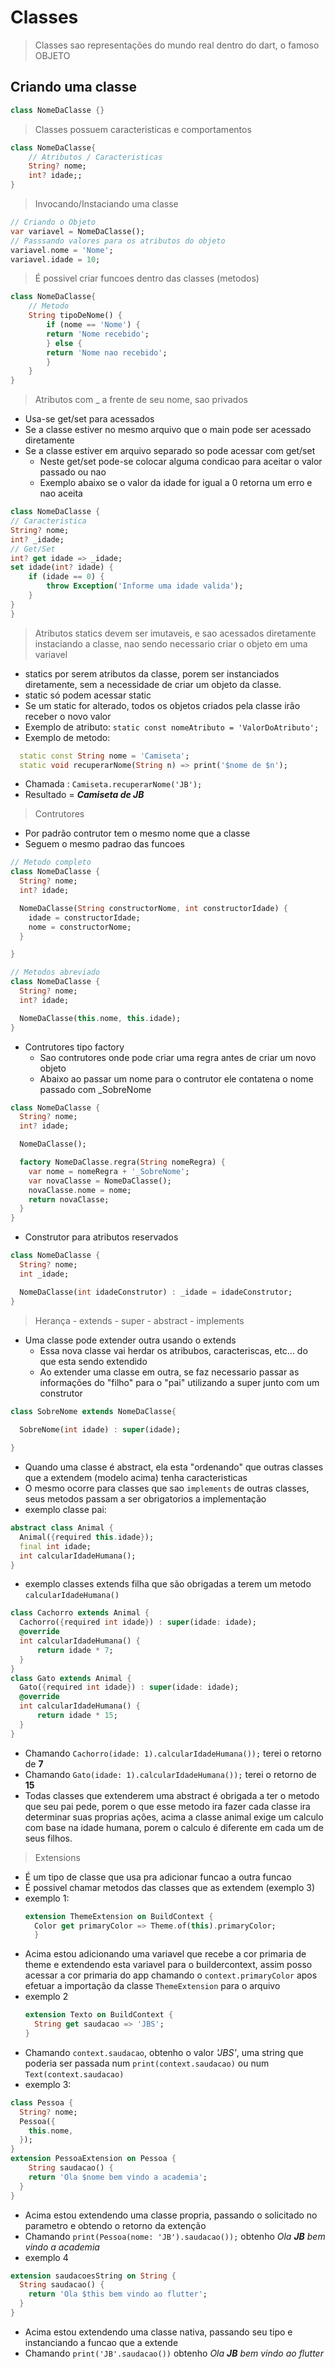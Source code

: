 # Classes
>Classes sao representações do mundo real dentro do dart, o famoso OBJETO<br>
## Criando uma classe
```dart
class NomeDaClasse {}
```
>Classes possuem caracteristicas e comportamentos
```dart
class NomeDaClasse{
    // Atributos / Caracteristicas
    String? nome;
    int? idade;;
}
```
>Invocando/Instaciando uma classe
```dart
// Criando o Objeto
var variavel = NomeDaClasse();
// Passsando valores para os atributos do objeto
variavel.nome = 'Nome';
variavel.idade = 10;
```
>É possivel criar funcoes dentro das classes (metodos)
```dart
class NomeDaClasse{
    // Metodo
    String tipoDeNome() {
        if (nome == 'Nome') {
        return 'Nome recebido';
        } else {
        return 'Nome nao recebido';
        }
    }
}
```
>Atributos com _ a frente de seu nome, sao privados
- Usa-se get/set para acessados
- Se a classe estiver no mesmo arquivo que o main pode ser acessado diretamente
- Se a classe estiver em arquivo separado so pode acessar com get/set
    - Neste get/set pode-se colocar alguma condicao para aceitar o valor passado ou nao
    - Exemplo abaixo se o valor da idade for igual a 0 retorna um erro e nao aceita
```dart
class NomeDaClasse {
// Caracteristica
String? nome;
int? _idade;
// Get/Set
int? get idade => _idade;
set idade(int? idade) {
    if (idade == 0) {
        throw Exception('Informe uma idade valida');
    }
}
}
```
>Atributos statics devem ser imutaveis, e sao acessados diretamente instaciando a classe, nao sendo necessario criar o objeto em uma variavel
- statics por serem atributos da classe, porem ser instanciados diretamente, sem a necessidade de criar um objeto da classe.
- static só podem acessar static
- Se um static for alterado, todos os objetos criados pela classe irão receber o novo valor
- Exemplo de atributo:
```static const nomeAtributo = 'ValorDoAtributo';```
- Exemplo de metodo: 
```dart
  static const String nome = 'Camiseta';
  static void recuperarNome(String n) => print('$nome de $n');
 ```
 - Chamada : ```Camiseta.recuperarNome('JB'); ```
 - Resultado = ***Camiseta de JB***
>Contrutores
- Por padrão contrutor tem o mesmo nome que a classe
- Seguem o mesmo padrao das funcoes
```dart
// Metodo completo
class NomeDaClasse {
  String? nome;
  int? idade;

  NomeDaClasse(String constructorNome, int constructorIdade) {
    idade = constructorIdade;
    nome = constructorNome;
  }

}
```
```dart
// Metodos abreviado
class NomeDaClasse {
  String? nome;
  int? idade;

  NomeDaClasse(this.nome, this.idade);
}
```
- Contrutores tipo factory
    - Sao contrutores onde pode criar uma regra antes de criar um novo objeto
    - Abaixo ao passar um nome para o contrutor ele contatena o nome passado com _SobreNome
```dart
class NomeDaClasse {
  String? nome;
  int? idade;

  NomeDaClasse();

  factory NomeDaClasse.regra(String nomeRegra) {
    var nome = nomeRegra + '_SobreNome';
    var novaClasse = NomeDaClasse();
    novaClasse.nome = nome;
    return novaClasse;
  }
}
```
- Construtor para atributos reservados
```dart
class NomeDaClasse {
  String? nome;
  int _idade;

  NomeDaClasse(int idadeConstrutor) : _idade = idadeConstrutor;
}
```
>Herança - extends - super - abstract - implements
- Uma classe pode extender outra usando o extends
    - Essa nova classe vai herdar os atribubos, caracteriscas, etc... do que esta sendo extendido
    - Ao extender uma classe em outra, se faz necessario passar as informações do "filho" para o "pai" utilizando a super junto com um construtor
```dart
class SobreNome extends NomeDaClasse{
  
  SobreNome(int idade) : super(idade);

}
```
- Quando uma classe é abstract, ela esta "ordenando" que outras classes que a extendem (modelo acima) tenha caracteristicas
- O mesmo ocorre para classes que sao ```implements``` de outras classes, seus metodos passam a ser obrigatorios a implementação
- exemplo classe pai:
```dart
abstract class Animal {
  Animal({required this.idade});
  final int idade;
  int calcularIdadeHumana();
}
```
- exemplo classes extends filha que são obrigadas a terem um metodo ```calcularIdadeHumana()```
```dart
class Cachorro extends Animal {
  Cachorro({required int idade}) : super(idade: idade);
  @override
  int calcularIdadeHumana() {
      return idade * 7;
  }
}
class Gato extends Animal {
  Gato({required int idade}) : super(idade: idade);
  @override
  int calcularIdadeHumana() {
      return idade * 15;
  }
}
```
- Chamando ```Cachorro(idade: 1).calcularIdadeHumana());``` terei o retorno de **7**
- Chamando ```Gato(idade: 1).calcularIdadeHumana());``` terei o retorno de **15**
- Todas classes que extenderem uma abstract é obrigada a ter o metodo que seu pai pede, porem o que esse metodo ira fazer cada classe ira determinar suas proprias ações, acima a classe animal exige um calculo com base na idade humana, porem o calculo é diferente em cada um de seus filhos.

> Extensions
- É um tipo de classe que usa pra adicionar funcao a outra funcao
- É possivel chamar metodos das classes que as extendem (exemplo 3)
- exemplo 1:
  ```dart
  extension ThemeExtension on BuildContext {
    Color get primaryColor => Theme.of(this).primaryColor;
    }
    ```
- Acima estou adicionando uma variavel que recebe a cor primaria de theme e extendendo esta variavel para o buildercontext, assim posso acessar a cor primaria do app chamando o ```context.primaryColor``` apos efetuar a importação da classe ```ThemeExtension``` para o arquivo
- exemplo 2
  ```dart
  extension Texto on BuildContext {
    String get saudacao => 'JBS';
  }
  ```
- Chamando ```context.saudacao```, obtenho o valor *'JBS'*, uma string que poderia ser passada num ```print(context.saudacao)``` ou num ```Text(context.saudacao)```
- exemplo 3:
```dart
class Pessoa {
  String? nome;
  Pessoa({
    this.nome,
  });
}
extension PessoaExtension on Pessoa {
    String saudacao() {
    return 'Ola $nome bem vindo a academia';
  }
}
```
- Acima estou extendendo uma classe propria, passando o solicitado no parametro e obtendo o retorno da extenção
- Chamando ```print(Pessoa(nome: 'JB').saudacao());``` obtenho *Ola **JB** bem vindo a academia*
- exemplo 4
```dart
extension saudacoesString on String {
  String saudacao() {
    return 'Ola $this bem vindo ao flutter';
  }
}
```
- Acima estou extendendo uma classe nativa, passando seu tipo e instanciando a funcao que a extende
- Chamando ```print('JB'.saudacao())``` obtenho *Ola **JB** bem vindo ao flutter*

